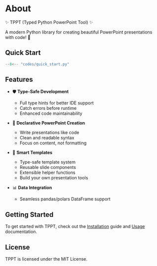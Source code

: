 # About

✨ TPPT (Typed Python PowerPoint Tool) ✨

A modern Python library for creating beautiful PowerPoint presentations with code! 🚀

## Quick Start

```python
--8<-- "codes/quick_start.py"
```

## Features

- 🛡️ **Type-Safe Development**
    - Full type hints for better IDE support
    - Catch errors before runtime
    - Enhanced code maintainability

- 📝 **Declarative PowerPoint Creation**
    - Write presentations like code
    - Clean and readable syntax
    - Focus on content, not formatting

- 🎨 **Smart Templates**
    - Type-safe template system
    - Reusable slide components
    - Extensible helper functions
    - Build your own presentation tools

- 📊 **Data Integration**
    - Seamless pandas/polars DataFrame support


## Getting Started

To get started with TPPT, check out the [Installation](home/installation.md) guide and [Usage](usage/index.md) documentation.

## License

TPPT is licensed under the MIT License.
